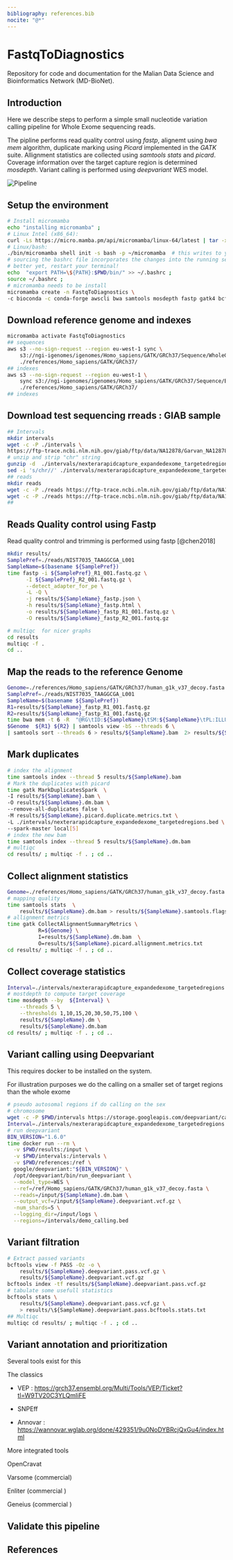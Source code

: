 ```yaml
---
bibliography: references.bib
nocite: "@*"
---
```


# FastqToDiagnostics

Repository for code and documentation for the Malian Data Science and Bioinformatics Network (MD-BioNet).

## Introduction

Here we describe steps to perform a simple small nucleotide variation calling pipeline for Whole Exome sequencing reads.

The pipline performs read quality control using *fastp*, alignemt using *bwa mem* algorithm, duplicate marking using *Picard* implemented in the *GATK* suite. Allignment statistics are collected using *samtools stats* and *picard*. Coverage information over the target capture region is determined *mosdepth*. Variant calling is performed using *deepvariant* WES model.

![Pipeline](Diagram.png)

## Setup the environment

``` bash
# Install micromamba
echo "installing micromamba" ;
# Linux Intel (x86_64):
curl -Ls https://micro.mamba.pm/api/micromamba/linux-64/latest | tar -xvj bin/micromamba ;
# Linux/bash:
./bin/micromamba shell init -s bash -p ~/micromamba  # this writes to your .bashrc file
# sourcing the bashrc file incorporates the changes into the running session.
# better yet, restart your terminal!
echo  "export PATH=\${PATH}:$PWD/bin/" >> ~/.bashrc ;
source ~/.bashrc ; 
# micromamba needs to be install
micromamba create -n FastqToDiagnostics \
-c bioconda -c conda-forge awscli bwa samtools mosdepth fastp gatk4 bcftools multiqc
```

## Download reference genome and indexes

``` bash
micromamba activate FastqToDiagnostics
## sequences
aws s3 --no-sign-request --region eu-west-1 sync \
    s3://ngi-igenomes/igenomes/Homo_sapiens/GATK/GRCh37/Sequence/WholeGenomeFasta/ \
    ./references/Homo_sapiens/GATK/GRCh37/
## indexes 
aws s3 --no-sign-request --region eu-west-1 \
    sync s3://ngi-igenomes/igenomes/Homo_sapiens/GATK/GRCh37/Sequence/BWAIndex/ \
    ./references/Homo_sapiens/GATK/GRCh37/
## indexes
```

## Download test sequencing rreads : GIAB sample

``` bash
## Intervals
mkdir intervals
wget -c -P ./intervals \
https://ftp-trace.ncbi.nlm.nih.gov/giab/ftp/data/NA12878/Garvan_NA12878_HG001_HiSeq_Exome/nexterarapidcapture_expandedexome_targetedregions.bed.gz
# unzip and strip "chr" string
gunzip -d  ./intervals/nexterarapidcapture_expandedexome_targetedregions.bed.gz
sed -i 's/chr//' ./intervals/nexterarapidcapture_expandedexome_targetedregions.bed
## reads
mkdir reads
wget -c -P ./reads https://ftp-trace.ncbi.nlm.nih.gov/giab/ftp/data/NA12878/Garvan_NA12878_HG001_HiSeq_Exome/NIST7035_TAAGGCGA_L001_R1_001.fastq.gz
wget -c -P ./reads https://ftp-trace.ncbi.nlm.nih.gov/giab/ftp/data/NA12878/Garvan_NA12878_HG001_HiSeq_Exome/NIST7035_TAAGGCGA_L001_R2_001.fastq.gz
## 
```

## Reads Quality control using Fastp

Read quality control and trimming is performed using fastp [@chen2018]

``` bash
mkdir results/
SamplePref=./reads/NIST7035_TAAGGCGA_L001
SampleName=$(basename ${SamplePref})
time fastp -i ${SamplePref}_R1_001.fastq.gz \
      -I ${SamplePref}_R2_001.fastq.gz \
      --detect_adapter_for_pe \
      -L -Q \
      -j results/${SampleName}_fastp.json \
      -h results/${SampleName}_fastp.html \
      -o results/${SampleName}_fastp_R1_001.fastq.gz \
      -O results/${SampleName}_fastp_R2_001.fastq.gz
```

``` bash
# multiqc  for nicer graphs
cd results
multiqc -f .
cd ..
```

## Map the reads to the reference Genome

``` bash
Genome=./references/Homo_sapiens/GATK/GRCh37/human_g1k_v37_decoy.fasta
SamplePref=./reads/NIST7035_TAAGGCGA_L001
SampleName=$(basename ${SamplePref})
R1=results/${SampleName}_fastp_R1_001.fastq.gz
R2=results/${SampleName}_fastp_R1_001.fastq.gz
time bwa mem -t 6 -R  "@RG\tID:${SampleName}\tSM:${SampleName}\tPL:ILLUMINA" \
$Genome  ${R1} ${R2} | samtools view -bS --threads 6 \
| samtools sort --threads 6 > results/${SampleName}.bam  2> results/${SampleName}.bam.log
```

## Mark duplicates

``` bash
# index the alignment
time samtools index --thread 5 results/${SampleName}.bam
# Mark the duplicates with picard
time gatk MarkDuplicatesSpark  \
-I results/${SampleName}.bam \
-O results/${SampleName}.dm.bam \
--remove-all-duplicates false \
-M results/${SampleName}.picard.duplicate.metrics.txt \
-L ./intervals/nexterarapidcapture_expandedexome_targetedregions.bed \
--spark-master local[5]
# index the new bam
time samtools index --thread 5 results/${SampleName}.dm.bam
# multiqc
cd results/ ; multiqc -f . ; cd ..
```

## Collect alignment statistics

``` bash
Genome=./references/Homo_sapiens/GATK/GRCh37/human_g1k_v37_decoy.fasta
# mapping quality 
time samtools stats  \
    results/${SampleName}.dm.bam > results/${SampleName}.samtools.flagstats.txt
# allignment metrics
time gatk CollectAlignmentSummaryMetrics \
          R=${Genome} \
          I=results/${SampleName}.dm.bam  \
          O=results/${SampleName}.picard.allignment.metrics.txt
cd results/ ; multiqc -f . ; cd ..
```

## Collect coverage statistics

``` bash
Interval=./intervals/nexterarapidcapture_expandedexome_targetedregions.bed
# mostdepth to compute target coverage
time mosdepth --by  ${Interval} \
    --threads 5 \
    --thresholds 1,10,15,20,30,50,75,100 \
    results/${SampleName}.dm \
    results/${SampleName}.dm.bam
cd results/ ; multiqc -f . ; cd ..
```

## Variant calling using Deepvariant

This requires docker to be installed on the system.

For illustration purposes we do the calling on a smaller set of target regions than the whole exome

``` bash
# pseudo autosomal regions if do calling on the sex
# chromosome
wget -c -P $PWD/intervals https://storage.googleapis.com/deepvariant/case-study-testdata/GRCh37_PAR.bed
Interval=./intervals/nexterarapidcapture_expandedexome_targetedregions.bed
# run deepvariant
BIN_VERSION="1.6.0"
time docker run --rm \
  -v $PWD/results:/input \
  -v $PWD/intervals:/intervals \
  -v $PWD/references:/ref \
  google/deepvariant:"${BIN_VERSION}" \
  /opt/deepvariant/bin/run_deepvariant \
  --model_type=WES \
  --ref=/ref/Homo_sapiens/GATK/GRCh37/human_g1k_v37_decoy.fasta \
  --reads=/input/${SampleName}.dm.bam \
  --output_vcf=/input/${SampleName}.deepvariant.vcf.gz \
  -num_shards=5 \
  --logging_dir=/input/logs \
  --regions=/intervals/demo_calling.bed
```

## Variant filtration

``` bash
# Extract passed variants
bcftools view -f PASS -Oz -o \
    results/${SampleName}.deepvariant.pass.vcf.gz \
    results/${SampleName}.deepvariant.vcf.gz 
bcftools index -tf results/${SampleName}.deepvariant.pass.vcf.gz
# tabulate some usefull statistics
bcftools stats \
    results/${SampleName}.deepvariant.pass.vcf.gz \
    > results/\${SampleName}.deepvariant.pass.bcftools.stats.txt 
## Multiqc
multiqc cd results/ ; multiqc -f . ; cd ..
```

## Variant annotation and prioritization

Several tools exist for this

The classics

-   VEP : https://grch37.ensembl.org/Multi/Tools/VEP/Ticket?tl=W9TV20C3YLQmIiFE

-   SNPEff

-   Annovar : https://wannovar.wglab.org/done/429351/9u0NoDYBRcjQxGu4/index.html

More integrated tools

OpenCravat

Varsome (commercial)

Enliter (commercial )

Geneius (commercial )

## Validate this pipeline

## References
